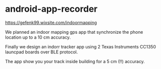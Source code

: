 # android-app-recorder


https://gefenk99.wixsite.com/indoormapping

We planned an indoor mapping gps app that synchronize the phone location up to a 10 cm accuracy.

Finally we design an indorr tracker app using 2 Texas Instruments CC1350 launcpad boards over BLE protocol.

The app show you your track inside building for a 5 cm (!!) accuracy.
